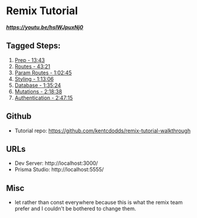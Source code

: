 # Remix Tutorial

***https://youtu.be/hsIWJpuxNj0***

## Tagged Steps:

1. [Prep - 13:43](https://youtu.be/hsIWJpuxNj0?t=823)
2. [Routes - 43:21](https://youtu.be/hsIWJpuxNj0?t=2601)
3. [Param Routes - 1:02:45](https://youtu.be/hsIWJpuxNj0?t=3765)
4. [Styling - 1:13:06](https://youtu.be/hsIWJpuxNj0?t=4386)
5. [Database - 1:35:24](https://youtu.be/hsIWJpuxNj0?t=5724)
6. [Mutations - 2:18:38](https://youtu.be/hsIWJpuxNj0?t=8318)
7. [Authentication - 2:47:15](https://youtu.be/hsIWJpuxNj0?t=10035)

## Github

- Tutorial repo: https://github.com/kentcdodds/remix-tutorial-walkthrough

## URLs

- Dev Server: http://localhost:3000/
- Prisma Studio: http://localhost:5555/

## Misc

- let rather than const everywhere because this is what the remix team prefer and I couldn't be bothered to change them.
